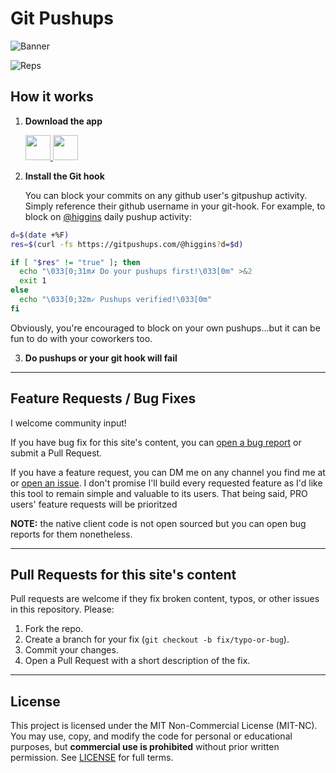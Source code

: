 # Git Pushups

![Banner](https://gitpushups.com/readmeBanner.png)

![Reps](https://gitpushups.com/repoBadge.svg?cacheBust=1)

## How it works

1. **Download the app**

   <p>
     <a href="https://apps.apple.com/us/app/git-pushups/id6747657596">
       <img src="https://developer.apple.com/assets/elements/badges/download-on-the-app-store.svg" style="height:40px; width:auto;" />
     </a>
     <a href="https://play.google.com/store/apps/details?id=com.gitpushups.android">
       <img src="https://upload.wikimedia.org/wikipedia/commons/7/78/Google_Play_Store_badge_EN.svg" style="height:40px; width:auto;" />
     </a>
   </p>

2. **Install the Git hook**

   You can block your commits on any github user's gitpushup activity. Simply reference their github username in your git-hook.
   For example, to block on [@higgins](https://github.com/higgins) daily pushup activity:

```bash
d=$(date +%F)
res=$(curl -fs https://gitpushups.com/@higgins?d=$d)

if [ "$res" != "true" ]; then
  echo "\033[0;31m✗ Do your pushups first!\033[0m" >&2
  exit 1
else
  echo "\033[0;32m✓ Pushups verified!\033[0m"
fi
```

  Obviously, you're encouraged to block on your own pushups...but it can be fun to do with your coworkers too.

3. **Do pushups or your git hook will fail**

---

## Feature Requests / Bug Fixes

I welcome community input!

If you have bug fix for this site's content, you can [open a bug report](issues/new?template=bug_report.md) or submit a Pull Request.

If you have a feature request, you can DM me on any channel you find me at or [open an issue](issues/new?template=feature_request.md). I don't promise I'll build every requested feature as I'd like this tool to remain simple and valuable to its users. That being said, PRO users' feature requests will be prioritzed

**NOTE:** the native client code is not open sourced but you can open bug reports for them nonetheless.

---

## Pull Requests for this site's content
Pull requests are welcome if they fix broken content, typos, or other issues in this repository. Please:
  1. Fork the repo.
  2. Create a branch for your fix (`git checkout -b fix/typo-or-bug`).
  3. Commit your changes.
  4. Open a Pull Request with a short description of the fix.

---

## License
This project is licensed under the MIT Non-Commercial License (MIT-NC).
You may use, copy, and modify the code for personal or educational purposes,
but **commercial use is prohibited** without prior written permission.
See [LICENSE](./LICENSE) for full terms.
